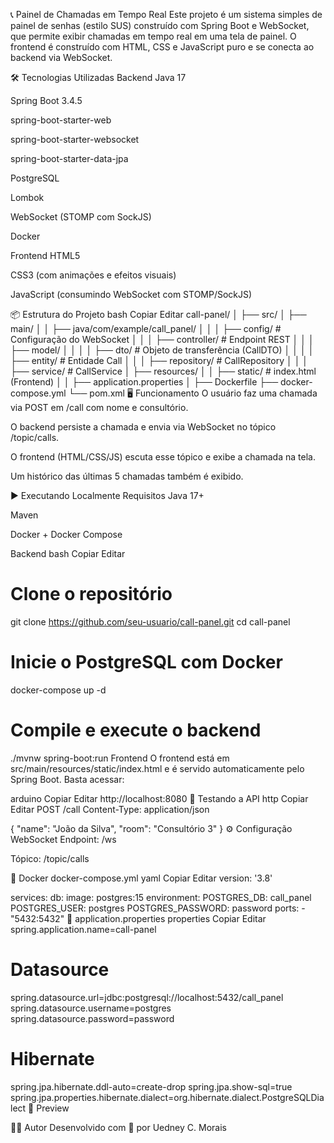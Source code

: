 📞 Painel de Chamadas em Tempo Real
Este projeto é um sistema simples de painel de senhas (estilo SUS) construído com Spring Boot e WebSocket, que permite exibir chamadas em tempo real em uma tela de painel. O frontend é construído com HTML, CSS e JavaScript puro e se conecta ao backend via WebSocket.

🛠️ Tecnologias Utilizadas
Backend
Java 17

Spring Boot 3.4.5

spring-boot-starter-web

spring-boot-starter-websocket

spring-boot-starter-data-jpa

PostgreSQL

Lombok

WebSocket (STOMP com SockJS)

Docker

Frontend
HTML5

CSS3 (com animações e efeitos visuais)

JavaScript (consumindo WebSocket com STOMP/SockJS)

📦 Estrutura do Projeto
bash
Copiar
Editar
call-panel/
│
├── src/
│   ├── main/
│   │   ├── java/com/example/call_panel/
│   │   │   ├── config/           # Configuração do WebSocket
│   │   │   ├── controller/       # Endpoint REST
│   │   │   ├── model/
│   │   │   │   ├── dto/          # Objeto de transferência (CallDTO)
│   │   │   │   ├── entity/       # Entidade Call
│   │   │   ├── repository/       # CallRepository
│   │   │   ├── service/          # CallService
│   ├── resources/
│   │   ├── static/               # index.html (Frontend)
│   │   ├── application.properties
│
├── Dockerfile
├── docker-compose.yml
└── pom.xml
🖥️ Funcionamento
O usuário faz uma chamada via POST em /call com nome e consultório.

O backend persiste a chamada e envia via WebSocket no tópico /topic/calls.

O frontend (HTML/CSS/JS) escuta esse tópico e exibe a chamada na tela.

Um histórico das últimas 5 chamadas também é exibido.

▶️ Executando Localmente
Requisitos
Java 17+

Maven

Docker + Docker Compose

Backend
bash
Copiar
Editar
# Clone o repositório
git clone https://github.com/seu-usuario/call-panel.git
cd call-panel

# Inicie o PostgreSQL com Docker
docker-compose up -d

# Compile e execute o backend
./mvnw spring-boot:run
Frontend
O frontend está em src/main/resources/static/index.html e é servido automaticamente pelo Spring Boot. Basta acessar:

arduino
Copiar
Editar
http://localhost:8080
📡 Testando a API
http
Copiar
Editar
POST /call
Content-Type: application/json

{
  "name": "João da Silva",
  "room": "Consultório 3"
}
⚙️ Configuração WebSocket
Endpoint: /ws

Tópico: /topic/calls

🐳 Docker
docker-compose.yml
yaml
Copiar
Editar
version: '3.8'

services:
  db:
    image: postgres:15
    environment:
      POSTGRES_DB: call_panel
      POSTGRES_USER: postgres
      POSTGRES_PASSWORD: password
    ports:
      - "5432:5432"
📁 application.properties
properties
Copiar
Editar
spring.application.name=call-panel

# Datasource
spring.datasource.url=jdbc:postgresql://localhost:5432/call_panel
spring.datasource.username=postgres
spring.datasource.password=password

# Hibernate
spring.jpa.hibernate.ddl-auto=create-drop
spring.jpa.show-sql=true
spring.jpa.properties.hibernate.dialect=org.hibernate.dialect.PostgreSQLDialect
📸 Preview
<!-- substitua por uma imagem do sistema se desejar -->

🙋‍♂️ Autor
Desenvolvido com 💙 por Uedney C. Morais
